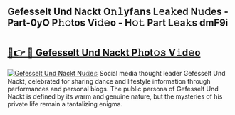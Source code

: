 ## Gefesselt Und Nackt O𝚗𝚕yf𝚊ns L𝚎a𝚔ed N𝚞𝚍es - Part-0yO P𝚑𝚘tos Vi𝚍𝚎o - H𝚘𝚝 Part L𝚎a𝚔s dmF9i

# <h2><a href="http://kfd36b.oniu.top/?m=Gefesselt+Und+Nackt">🔗👉 🔴 Gefesselt Und Nackt P𝚑ot𝚘𝚜 V𝚒d𝚎o</a></h2>

[![Gefesselt Und Nackt Nu𝚍e𝚜](https://i.imgur.com/0qMVB7G.gif)](http://kfd36b.oniu.top/?m=Gefesselt+Und+Nackt)
Social media thought leader Gefesselt Und Nackt, celebrated for sharing dance and lifestyle information through performances and personal blogs. The public persona of Gefesselt Und Nackt is defined by its warm and genuine nature, but the mysteries of his private life remain a tantalizing enigma.  

